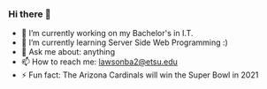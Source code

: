 ### Hi there 👋

<!--
**balawson/balawson** is a ✨ _special_ ✨ repository because its `README.md` (this file) appears on your GitHub profile.

Here are some ideas to get you started:
-->
- 🔭 I’m currently working on my Bachelor's in I.T.
- 🌱 I’m currently learning Server Side Web Programming :)
- 💬 Ask me about: anything
- 📫 How to reach me: lawsonba2@etsu.edu
- ⚡ Fun fact: The Arizona Cardinals will win the Super Bowl in 2021

